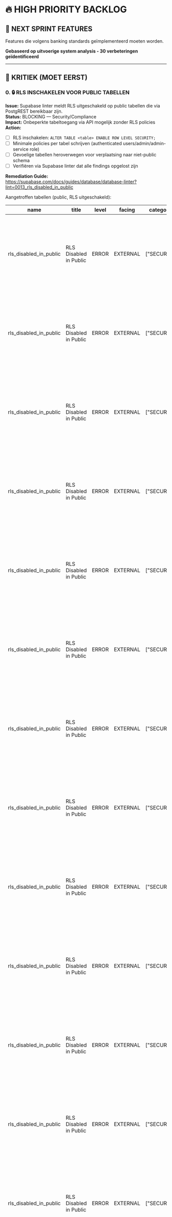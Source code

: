 # 🔥 HIGH PRIORITY BACKLOG

## **🎯 NEXT SPRINT FEATURES**
Features die volgens banking standards geïmplementeerd moeten worden.

**Gebaseerd op uitvoerige system analysis - 30 verbeteringen geïdentificeerd**

---

## **🚨 KRITIEK (MOET EERST)**

### **0. 🔒 RLS INSCHAKELEN VOOR PUBLIC TABELLEN**
**Issue:** Supabase linter meldt RLS uitgeschakeld op public tabellen die via PostgREST bereikbaar zijn.  
**Status:** BLOCKING — Security/Compliance  
**Impact:** Onbeperkte tabeltoegang via API mogelijk zonder RLS policies  
**Action:**
- [ ] RLS inschakelen: `ALTER TABLE <table> ENABLE ROW LEVEL SECURITY;`
- [ ] Minimale policies per tabel schrijven (authenticated users/admin/admin-service role)
- [ ] Gevoelige tabellen heroverwegen voor verplaatsing naar niet-public schema
- [ ] Verifiëren via Supabase linter dat alle findings opgelost zijn

**Remediation Guide:** https://supabase.com/docs/guides/database/database-linter?lint=0013_rls_disabled_in_public

Aangetroffen tabellen (public, RLS uitgeschakeld):

| name                   | title                  | level | facing   | categories   | description                                                                                                 | detail                                                                                  | remediation                                                                                | metadata                                                                  | cache_key                                                   |
| ---------------------- | ---------------------- | ----- | -------- | ------------ | ----------------------------------------------------------------------------------------------------------- | --------------------------------------------------------------------------------------- | ------------------------------------------------------------------------------------------ | ------------------------------------------------------------------------- | ----------------------------------------------------------- |
| rls_disabled_in_public | RLS Disabled in Public | ERROR | EXTERNAL | ["SECURITY"] | Detects cases where row level security (RLS) has not been enabled on tables in schemas exposed to PostgREST | Table `public.blocked_ips` is public, but RLS has not been enabled.                   | https://supabase.com/docs/guides/database/database-linter?lint=0013_rls_disabled_in_public | {"name":"blocked_ips","type":"table","schema":"public"}                   | rls_disabled_in_public_public_blocked_ips                   |
| rls_disabled_in_public | RLS Disabled in Public | ERROR | EXTERNAL | ["SECURITY"] | Detects cases where row level security (RLS) has not been enabled on tables in schemas exposed to PostgREST | Table `public.threat_scores` is public, but RLS has not been enabled.                 | https://supabase.com/docs/guides/database/database-linter?lint=0013_rls_disabled_in_public | {"name":"threat_scores","type":"table","schema":"public"}                 | rls_disabled_in_public_public_threat_scores                 |
| rls_disabled_in_public | RLS Disabled in Public | ERROR | EXTERNAL | ["SECURITY"] | Detects cases where row level security (RLS) has not been enabled on tables in schemas exposed to PostgREST | Table `public.compliance_events` is public, but RLS has not been enabled.             | https://supabase.com/docs/guides/database/database-linter?lint=0013_rls_disabled_in_public | {"name":"compliance_events","type":"table","schema":"public"}             | rls_disabled_in_public_public_compliance_events             |
| rls_disabled_in_public | RLS Disabled in Public | ERROR | EXTERNAL | ["SECURITY"] | Detects cases where row level security (RLS) has not been enabled on tables in schemas exposed to PostgREST | Table `public.tasks_with_plant_info` is public, but RLS has not been enabled.         | https://supabase.com/docs/guides/database/database-linter?lint=0013_rls_disabled_in_public | {"name":"tasks_with_plant_info","type":"table","schema":"public"}         | rls_disabled_in_public_public_tasks_with_plant_info         |
| rls_disabled_in_public | RLS Disabled in Public | ERROR | EXTERNAL | ["SECURITY"] | Detects cases where row level security (RLS) has not been enabled on tables in schemas exposed to PostgREST | Table `public.gardens` is public, but RLS has not been enabled.                       | https://supabase.com/docs/guides/database/database-linter?lint=0013_rls_disabled_in_public | {"name":"gardens","type":"table","schema":"public"}                       | rls_disabled_in_public_public_gardens                       |
| rls_disabled_in_public | RLS Disabled in Public | ERROR | EXTERNAL | ["SECURITY"] | Detects cases where row level security (RLS) has not been enabled on tables in schemas exposed to PostgREST | Table `public.plant_beds` is public, but RLS has not been enabled.                    | https://supabase.com/docs/guides/database/database-linter?lint=0013_rls_disabled_in_public | {"name":"plant_beds","type":"table","schema":"public"}                    | rls_disabled_in_public_public_plant_beds                    |
| rls_disabled_in_public | RLS Disabled in Public | ERROR | EXTERNAL | ["SECURITY"] | Detects cases where row level security (RLS) has not been enabled on tables in schemas exposed to PostgREST | Table `public.dnb_compliance_checks` is public, but RLS has not been enabled.         | https://supabase.com/docs/guides/database/database-linter?lint=0013_rls_disabled_in_public | {"name":"dnb_compliance_checks","type":"table","schema":"public"}         | rls_disabled_in_public_public_dnb_compliance_checks         |
| rls_disabled_in_public | RLS Disabled in Public | ERROR | EXTERNAL | ["SECURITY"] | Detects cases where row level security (RLS) has not been enabled on tables in schemas exposed to PostgREST | Table `public.operational_risk_events` is public, but RLS has not been enabled.       | https://supabase.com/docs/guides/database/database-linter?lint=0013_rls_disabled_in_public | {"name":"operational_risk_events","type":"table","schema":"public"}       | rls_disabled_in_public_public_operational_risk_events       |
| rls_disabled_in_public | RLS Disabled in Public | ERROR | EXTERNAL | ["SECURITY"] | Detects cases where row level security (RLS) has not been enabled on tables in schemas exposed to PostgREST | Table `public.weekly_tasks` is public, but RLS has not been enabled.                  | https://supabase.com/docs/guides/database/database-linter?lint=0013_rls_disabled_in_public | {"name":"weekly_tasks","type":"table","schema":"public"}                  | rls_disabled_in_public_public_weekly_tasks                  |
| rls_disabled_in_public | RLS Disabled in Public | ERROR | EXTERNAL | ["SECURITY"] | Detects cases where row level security (RLS) has not been enabled on tables in schemas exposed to PostgREST | Table `public.encrypted_storage` is public, but RLS has not been enabled.             | https://supabase.com/docs/guides/database/database-linter?lint=0013_rls_disabled_in_public | {"name":"encrypted_storage","type":"table","schema":"public"}             | rls_disabled_in_public_public_encrypted_storage             |
| rls_disabled_in_public | RLS Disabled in Public | ERROR | EXTERNAL | ["SECURITY"] | Detects cases where row level security (RLS) has not been enabled on tables in schemas exposed to PostgREST | Table `public.data_processing_activities` is public, but RLS has not been enabled.    | https://supabase.com/docs/guides/database/database-linter?lint=0013_rls_disabled_in_public | {"name":"data_processing_activities","type":"table","schema":"public"}    | rls_disabled_in_public_public_data_processing_activities    |
| rls_disabled_in_public | RLS Disabled in Public | ERROR | EXTERNAL | ["SECURITY"] | Detects cases where row level security (RLS) has not been enabled on tables in schemas exposed to PostgREST | Table `public.security_audit_logs` is public, but RLS has not been enabled.           | https://supabase.com/docs/guides/database/database-linter?lint=0013_rls_disabled_in_public | {"name":"security_audit_logs","type":"table","schema":"public"}           | rls_disabled_in_public_public_security_audit_logs           |
| rls_disabled_in_public | RLS Disabled in Public | ERROR | EXTERNAL | ["SECURITY"] | Detects cases where row level security (RLS) has not been enabled on tables in schemas exposed to PostgREST | Table `public.logbook_entries` is public, but RLS has not been enabled.               | https://supabase.com/docs/guides/database/database-linter?lint=0013_rls_disabled_in_public | {"name":"logbook_entries","type":"table","schema":"public"}               | rls_disabled_in_public_public_logbook_entries               |
| rls_disabled_in_public | RLS Disabled in Public | ERROR | EXTERNAL | ["SECURITY"] | Detects cases where row level security (RLS) has not been enabled on tables in schemas exposed to PostgREST | Table `public.user_garden_access` is public, but RLS has not been enabled.            | https://supabase.com/docs/guides/database/database-linter?lint=0013_rls_disabled_in_public | {"name":"user_garden_access","type":"table","schema":"public"}            | rls_disabled_in_public_public_user_garden_access            |
| rls_disabled_in_public | RLS Disabled in Public | ERROR | EXTERNAL | ["SECURITY"] | Detects cases where row level security (RLS) has not been enabled on tables in schemas exposed to PostgREST | Table `public.audit_log_backup` is public, but RLS has not been enabled.              | https://supabase.com/docs/guides/database/database-linter?lint=0013_rls_disabled_in_public | {"name":"audit_log_backup","type":"table","schema":"public"}              | rls_disabled_in_public_public_audit_log_backup              |
| rls_disabled_in_public | RLS Disabled in Public | ERROR | EXTERNAL | ["SECURITY"] | Detects cases where row level security (RLS) has not been enabled on tables in schemas exposed to PostgREST | Table `public.security_dashboard` is public, but RLS has not been enabled.            | https://supabase.com/docs/guides/database/database-linter?lint=0013_rls_disabled_in_public | {"name":"security_dashboard","type":"table","schema":"public"}            | rls_disabled_in_public_public_security_dashboard            |
| rls_disabled_in_public | RLS Disabled in Public | ERROR | EXTERNAL | ["SECURITY"] | Detects cases where row level security (RLS) has not been enabled on tables in schemas exposed to PostgREST | Table `public.security_summary_daily` is public, but RLS has not been enabled.        | https://supabase.com/docs/guides/database/database-linter?lint=0013_rls_disabled_in_public | {"name":"security_summary_daily","type":"table","schema":"public"}        | rls_disabled_in_public_public_security_summary_daily        |
| rls_disabled_in_public | RLS Disabled in Public | ERROR | EXTERNAL | ["SECURITY"] | Detects cases where row level security (RLS) has not been enabled on tables in schemas exposed to PostgREST | Table `public.compliance_dashboard_realtime` is public, but RLS has not been enabled. | https://supabase.com/docs/guides/database/database-linter?lint=0013_rls_disabled_in_public | {"name":"compliance_dashboard_realtime","type":"table","schema":"public"} | rls_disabled_in_public_public_compliance_dashboard_realtime |
| rls_disabled_in_public | RLS Disabled in Public | ERROR | EXTERNAL | ["SECURITY"] | Detects cases where row level security (RLS) has not been enabled on tables in schemas exposed to PostgREST | Table `public.tasks` is public, but RLS has not been enabled.                         | https://supabase.com/docs/guides/database/database-linter?lint=0013_rls_disabled_in_public | {"name":"tasks","type":"table","schema":"public"}                         | rls_disabled_in_public_public_tasks                         |
| rls_disabled_in_public | RLS Disabled in Public | ERROR | EXTERNAL | ["SECURITY"] | Detects cases where row level security (RLS) has not been enabled on tables in schemas exposed to PostgREST | Table `public.logbook_entries_with_details` is public, but RLS has not been enabled.  | https://supabase.com/docs/guides/database/database-linter?lint=0013_rls_disabled_in_public | {"name":"logbook_entries_with_details","type":"table","schema":"public"}  | rls_disabled_in_public_public_logbook_entries_with_details  |
| rls_disabled_in_public | RLS Disabled in Public | ERROR | EXTERNAL | ["SECURITY"] | Detects cases where row level security (RLS) has not been enabled on tables in schemas exposed to PostgREST | Table `public.audit_log` is public, but RLS has not been enabled.                     | https://supabase.com/docs/guides/database/database-linter?lint=0013_rls_disabled_in_public | {"name":"audit_log","type":"table","schema":"public"}                     | rls_disabled_in_public_public_audit_log                     |
| rls_disabled_in_public | RLS Disabled in Public | ERROR | EXTERNAL | ["SECURITY"] | Detects cases where row level security (RLS) has not been enabled on tables in schemas exposed to PostgREST | Table `public.role_permissions` is public, but RLS has not been enabled.              | https://supabase.com/docs/guides/database/database-linter?lint=0013_rls_disabled_in_public | {"name":"role_permissions","type":"table","schema":"public"}              | rls_disabled_in_public_public_role_permissions              |
| rls_disabled_in_public | RLS Disabled in Public | ERROR | EXTERNAL | ["SECURITY"] | Detects cases where row level security (RLS) has not been enabled on tables in schemas exposed to PostgREST | Table `public.plants_with_area_info` is public, but RLS has not been enabled.         | https://supabase.com/docs/guides/database/database-linter?lint=0013_rls_disabled_in_public | {"name":"plants_with_area_info","type":"table","schema":"public"}         | rls_disabled_in_public_public_plants_with_area_info         |
| rls_disabled_in_public | RLS Disabled in Public | ERROR | EXTERNAL | ["SECURITY"] | Detects cases where row level security (RLS) has not been enabled on tables in schemas exposed to PostgREST | Table `public.user_permissions` is public, but RLS has not been enabled.              | https://supabase.com/docs/guides/database/database-linter?lint=0013_rls_disabled_in_public | {"name":"user_permissions","type":"table","schema":"public"}              | rls_disabled_in_public_public_user_permissions              |
| rls_disabled_in_public | RLS Disabled in Public | ERROR | EXTERNAL | ["SECURITY"] | Detects cases where row level security (RLS) has not been enabled on tables in schemas exposed to PostgREST | Table `public.plant_task_stats` is public, but RLS has not been enabled.              | https://supabase.com/docs/guides/database/database-linter?lint=0013_rls_disabled_in_public | {"name":"plant_task_stats","type":"table","schema":"public"}              | rls_disabled_in_public_public_plant_task_stats              |
| rls_disabled_in_public | RLS Disabled in Public | ERROR | EXTERNAL | ["SECURITY"] | Detects cases where row level security (RLS) has not been enabled on tables in schemas exposed to PostgREST | Table `public.plants` is public, but RLS has not been enabled.                        | https://supabase.com/docs/guides/database/database-linter?lint=0013_rls_disabled_in_public | {"name":"plants","type":"table","schema":"public"}                        | rls_disabled_in_public_public_plants                        |
| rls_disabled_in_public | RLS Disabled in Public | ERROR | EXTERNAL | ["SECURITY"] | Detects cases where row level security (RLS) has not been enabled on tables in schemas exposed to PostgREST | Table `public.users` is public, but RLS has not been enabled.                         | https://supabase.com/docs/guides/database/database-linter?lint=0013_rls_disabled_in_public | {"name":"users","type":"table","schema":"public"}                         | rls_disabled_in_public_public_users                         |

---

### **0. 🎨 UI/UX IMPROVEMENTS SUITE**
**Issue:** Dark mode, mobile responsiveness, en photo upload niet volledig werkend  
**Status:** Getest en werkend in feature branch  
**Impact:** User experience, moderne uitstraling, core functionaliteit  
**Action:** Implementeer alle UI/UX fixes uit `docs/backlog/ui-ux-improvements.md`  
**Priority:** HIGH - Direct zichtbaar voor gebruikers  
**Effort:** 4-5 dagen  
**Files:** 15+ componenten en pages  
**Details:** Zie `docs/backlog/ui-ux-improvements.md` voor complete lijst

### **1. 🧪 TEST INFRASTRUCTURE FIXES**
**Issue:** Force password change kolommen ontbreken in production  
**Impact:** Admin password reset werkt NIET in production  
**Action:** Run `SUPABASE_SQL_MIGRATIE.sql` in production database  
**Status:** ⚠️ BLOCKING ISSUE

### **0. 🗑️ USER DELETION FIX**
**Issue:** Database error bij het verwijderen van gebruikers  
**Error:** "Database error deleting user" - Foreign key constraints  
**Impact:** Admins kunnen gebruikers niet verwijderen  
**Action:** Onderzoek database relaties en foreign key constraints  
**Priority:** HIGH - Admin functionaliteit werkt niet  
**Status:** ⚠️ NEEDS INVESTIGATION

---

## **2. 🔑 USER PASSWORD SELF-MANAGEMENT**

### **Issue:** 
Gebruikers kunnen hun eigen wachtwoord niet wijzigen - banking standard violation

### **Current Gap Analysis:**
- ❌ Geen user settings pagina
- ❌ Geen navigation naar user management  
- ❌ Users zijn afhankelijk van admin voor password changes
- ❌ Geen self-service security management

### **Banking Requirement:**
Users moeten eigen wachtwoord kunnen beheren zonder admin tussenkomst

### **Implementation Plan:**
- [ ] **User Settings Pagina** - `/user/settings`
- [ ] **Password Change Form** - Banking-compliant UI met contrast fixes
- [ ] **Server-side API** - `/api/user/change-own-password` 
- [ ] **Navigation Integration** - User menu in header
- [ ] **Current Password Verification** - Security check
- [ ] **Strong Password Validation** - Banking standards
- [ ] **Audit Logging** - Track alle password changes

### **GitHub Issue:**
**Title:** `🔑 User Password Self-Management - Banking Compliant`  
**Labels:** `high-priority`, `banking-compliance`, `user-feature`  
**Estimate:** 3-5 dagen

---

## **3. 🧹 DEBUG LOGGING CLEANUP**

### **Issue:**
15+ console.log statements in production code - security risk

### **Current Problems:**
- 🔍 Debug logs expose internal system info
- 📊 Performance impact van excessive logging  
- 🚨 Potential information leakage in production
- 🏦 Banking standards violation

### **Files to Clean:**
- `app/admin/users/page.tsx` - 12+ debug logs
- `components/auth/supabase-auth-provider.tsx` - Security logs
- Various auth components

### **Implementation:**
- [ ] Replace console.log met proper logging service
- [ ] Environment-based logging levels
- [ ] Structured logging format
- [ ] Remove sensitive data from logs

### **GitHub Issue:**
**Title:** `🧹 Production Logging Cleanup - Security Compliance`  
**Labels:** `high-priority`, `security`, `technical-debt`  
**Estimate:** 1-2 dagen

---

## **4. 🚨 HARDCODED EMERGENCY ADMIN FIX**

### **Issue:**
`amerik.rijn@gmail.com` hardcoded in auth hook - banking violation

### **Current Problem:**
```typescript
if (supabaseUser.email?.toLowerCase() === 'amerik.rijn@gmail.com') {
  role = 'admin' // 🚨 HARDCODED!
}
```

### **Implementation:**
- [ ] Environment variable `NEXT_PUBLIC_EMERGENCY_ADMIN_EMAIL`
- [ ] Configurable emergency admin access
- [ ] Audit logging van emergency access
- [ ] Documentation voor emergency procedures

### **GitHub Issue:**
**Title:** `🚨 Remove Hardcoded Emergency Admin - Banking Compliance`  
**Labels:** `high-priority`, `security`, `banking-compliance`  
**Estimate:** 1 dag

---

## **5. 👤 USER ACCOUNT MANAGEMENT DASHBOARD**

### **Issue:**
Gebruikers hebben geen overzicht van eigen account

### **Banking Requirement:** 
Users moeten eigen profiel en security status kunnen bekijken

### **Implementation Plan:**
- [ ] **Account Overview** - Profile info, security status
- [ ] **Password History** - Read-only laatste wijzigingen
- [ ] **Session Management** - Actieve sessies overzicht
- [ ] **Security Timeline** - Login history, password changes

### **Acceptance Criteria:**
- [ ] User ziet eigen profiel informatie
- [ ] Security overview (laatste login, password change datum)
- [ ] Banking-compliant audit trail weergave
- [ ] Geen toegang tot admin functies
- [ ] Mobile-responsive design

### **GitHub Issue:**
**Title:** `👤 User Account Dashboard - Security Overview`  
**Labels:** `high-priority`, `user-feature`, `security`  
**Estimate:** 2-3 dagen

---

## **6. 🔐 TWO-FACTOR AUTHENTICATION**

### **Issue:**
Geen 2FA voor admin accounts - banking standard violation

### **Banking Requirement:**
Privileged accounts (admins) moeten 2FA hebben voor extra beveiliging

### **Implementation:**
- [ ] TOTP integration (Google Authenticator compatible)
- [ ] QR code generation voor setup
- [ ] Backup codes voor recovery
- [ ] Enforce 2FA voor admin role
- [ ] 2FA status in user table
- [ ] Admin kan 2FA resetten voor users

### **GitHub Issue:**
**Title:** `🔐 Two-Factor Authentication - Banking Compliance`  
**Labels:** `high-priority`, `security`, `banking-compliance`  
**Estimate:** 1-2 weken

---

## **7. 🚨 ACCOUNT LOCKOUT POLICY**

### **Issue:**
Geen protection tegen brute force attacks

### **Current Security Gap:**
- Unlimited login attempts
- Geen failed login tracking
- Geen temporary account lockouts
- Geen CAPTCHA protection

### **Implementation:**
- [ ] Failed login attempt tracking
- [ ] Progressive lockout (5 fails = 15min lockout)
- [ ] CAPTCHA na 3 failed attempts
- [ ] Admin unlock capability
- [ ] Lockout notifications

### **GitHub Issue:**
**Title:** `🚨 Account Lockout & Brute Force Protection`  
**Labels:** `high-priority`, `security`  
**Estimate:** 1 week

---

## **8. 🔄 NAVIGATION IMPROVEMENTS**

### **Issue:**
Geen duidelijke link naar user settings

### **Implementation Plan:**
- [ ] **User Menu** - Dropdown in header
- [ ] **Settings Link** - Direct naar `/user/settings`
- [ ] **Profile Quick View** - Naam, rol, status
- [ ] **Logout Improvement** - Confirmation dialog

### **Acceptance Criteria:**
- [ ] User menu zichtbaar in header
- [ ] Direct toegang tot settings
- [ ] Consistent met admin menu styling
- [ ] WCAG compliant navigation

---

## **📊 PRIORITY MATRIX**

| Feature | Business Impact | Technical Complexity | Banking Compliance |
|---------|----------------|---------------------|-------------------|
| User Password Management | 🔥 High | 🟡 Medium | 🏦 Critical |
| Account Dashboard | 🟡 Medium | 🟢 Low | 🏦 Important |
| Navigation | 🟢 Low | 🟢 Low | ✅ Standard |

---

## **🎯 SPRINT GOAL**

**Enable users to manage their own security settings according to banking standards.**

**Success Metrics:**
- Users can change passwords independently
- Zero admin intervention needed for password changes
- 100% banking compliance maintained
- Improved user experience and security

---

**📋 Start elke sessie met review van deze high-priority items!**